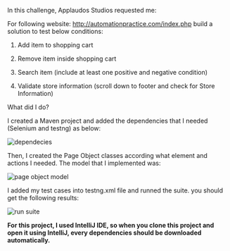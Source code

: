 In this challenge, Applaudos Studios requested me:

For following website: http://automationpractice.com/index.php build a solution to test below conditions:

1. Add item to shopping cart

2. Remove item inside shopping cart

3. Search item (include at least one positive and negative condition)

4. Validate store information (scroll down to footer and check for Store Information)

What did I do?

I created a Maven project and added the dependencies that I needed (Selenium and testng) as below:

![dependecies](https://user-images.githubusercontent.com/13719381/134828556-42cc0bb4-aed4-436b-8f5b-c95852312b03.JPG)

Then, I created the Page Object classes according what element and actions I needed. The model that I implemented was:

![page object model](https://user-images.githubusercontent.com/13719381/134829416-36fb21c1-ed2b-4ca0-9874-b52b6fa02eec.jpg)

I added my test cases into testng.xml file and runned the suite. you should get the following results:

![run suite](https://user-images.githubusercontent.com/13719381/134829567-3c052504-ff01-4f12-bba6-790578defbf1.JPG)

**For this project, I used IntelliJ IDE, so when you clone this project and open it using IntelliJ, every dependencies should be downloaded automatically.**
